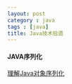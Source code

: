 ```yaml
---
layout: post
category : java
tags : [java]
title: Java技术拾遗
---
```


#### JAVA序列化
[理解Java对象序列化](http://www.blogjava.net/jiangshachina/archive/2012/02/13/369898.html)
